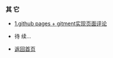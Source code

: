 
###   其 它

 + [1.github pages + gitment实现页面评论](https://jqhgit.github.io/zzz/oth/comment)
 
 + 待 续...
 
 + [返回首页](https://jqhgit.github.io)
